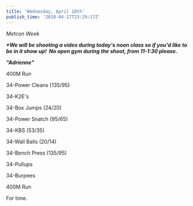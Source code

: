 ```yaml
---
title: 'Wednesday, April 18th'
publish_time: '2018-04-17T23:29:17Z'
---
```


*Metcon Week*

***\*We will be shooting a video during today's noon class so if you'd
like to be in it show up!  No open gym during the shoot, from 11-1:30
please.***

***"Adrienne"***

400M Run

34-Power Cleans (135/95)

34-K2E's

34-Box Jumps (24/20)

34-Power Snatch (95/65)

34-KBS (53/35)

34-Wall Balls (20/14)

34-Bench Press (135/95)

34-Pullups

34-Burpees

400M Run

For time.
